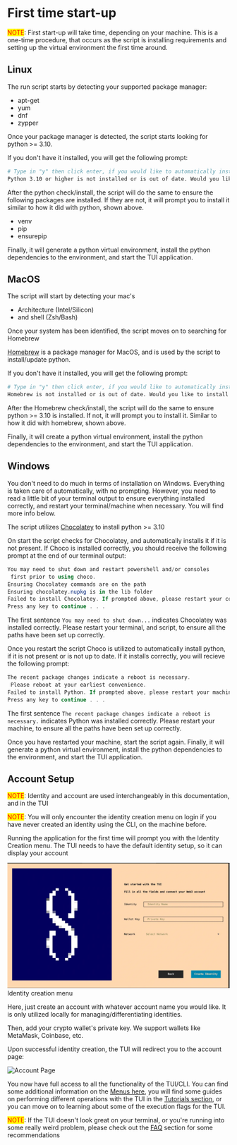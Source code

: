 # First time start-up

<mark style="color:red;">NOTE</mark>: First start-up will take time, depending on your machine. This is a one-time procedure, that occurs as the script is installing requirements and setting up the virtual environment the first time around.

## Linux

The run script starts by detecting your supported package manager:

* apt-get
* yum
* dnf
* zypper&#x20;

Once your package manager is detected, the script starts looking for python >= 3.10.

If you don't have it installed, you will get the following prompt:

```bash
# Type in "y" then click enter, if you would like to automatically install python 3.11
Python 3.10 or higher is not installed or is out of date. Would you like to install it now? (y/n):
```

After the python check/install, the script will do the same to ensure the following packages are installed. If they are not, it will prompt you to install it similar to how it did with python, shown above.&#x20;

* venv
* pip
* ensurepip

Finally, it will generate a python virtual environment, install the python dependencies to the environment, and start the TUI application.&#x20;

## MacOS

The script will start by detecting your mac's

* Architecture (Intel/Silicon)
* and shell (Zsh/Bash)

Once your system has been identified,  the script moves on to searching for Homebrew

[Homebrew](https://brew.sh/) is a package manager for MacOS, and is used by the script to install/update python.&#x20;

If you don't have it installed, you will get the following prompt:

```bash
# Type in "y" then click enter, if you would like to automatically install Homebrew
Homebrew is not installed or is out of date. Would you like to install it now? (y/n):
```

After the Homebrew check/install, the script will do the same to ensure python >= 3.10 is installed. If not, it will prompt you to install it. Similar to how it did with homebrew, shown above. &#x20;

Finally, it will create a python virtual environment, install the python dependencies to the environment, and start the TUI application.

## Windows

You don't need to do much in terms of installation on Windows. Everything is taken care of automatically, with no prompting. However, you need to read a little bit of your terminal output to ensure everything installed correctly, and restart your terminal/machine when necessary. You will find more info below.&#x20;

The script utilizes [Chocolatey](https://chocolatey.org/) to install python >= 3.10

On start the script checks for Chocolatey, and automatically installs it if it is not present. If Choco is installed correctly, you should receive the following prompt at the end of our terminal output:

```powershell
You may need to shut down and restart powershell and/or consoles
 first prior to using choco.
Ensuring Chocolatey commands are on the path
Ensuring chocolatey.nupkg is in the lib folder
Failed to install Chocolatey. If prompted above, please restart your command prompt, then run the script again. Otherwise, please install it manually.
Press any key to continue . . .
```

The first sentence `You may need to shut down...` indicates Chocolatey was installed correctly. Please restart your terminal, and script, to ensure all the paths have been set up correctly.&#x20;

Once you restart the script Choco is utilized to automatically install python, if it is not present or is not up to date. If it installs correctly, you will recieve the following prompt:

```powershell
The recent package changes indicate a reboot is necessary.
 Please reboot at your earliest convenience.
Failed to install Python. If prompted above, please restart your machine, then run the script again. Otherwise, please install it manually.
Press any key to continue . . .
```

The first sentence `The recent package changes indicate a reboot is necessary.` indicates Python was installed correctly. Please restart your machine, to ensure all the paths have been set up correctly.&#x20;

Once you have restarted your machine, start the script again. Finally, it will generate a python virtual environment, install the python dependencies to the environment, and start the TUI application.

## Account Setup

<mark style="color:red;">NOTE</mark>: Identity and account are used interchangeably in this documentation, and in the TUI

<mark style="color:red;">NOTE</mark>: You will only encounter the identity creation menu on login if you have never created an identity using the CLI, on the machine before.&#x20;

Running the application for the first time will prompt you with the Identity Creation menu. The TUI needs to have the default identity setup, so it can display your account&#x20;

![Identity creation menu](/public/assets/images/products/AIMarketplace/TUI/TUIIdentityCreate.webp) Identity creation menu

Here, just create an account with whatever account name you would like. It is only utilized locally for managing/differentiating identities.&#x20;

Then, add your crypto wallet's private key. We support wallets like MetaMask, Coinbase, etc.&#x20;

Upon successful identity creation, the TUI will redirect you to the account page:

![Account Page](/assets/images/products/AIMarketplace/TUI/TUIAccountPage.webp)

You now have full access to all the functionality of the TUI/CLI. You can find some additional information on the [Menus here](/docs/products/DecentralizedAIPlatform/TUI/Menus/), you will find some guides on performing different operations with the TUI in the [Tutorials section](/docs/products/DecentralizedAIPlatform/TUI/Tutorials/), or you can move on to learning about some of the execution flags for the TUI.&#x20;

<mark style="color:red;">NOTE</mark>: If the TUI doesn't look great on your terminal, or you're running into some really weird problem, please check out the [FAQ](/docs/products/DecentralizedAIPlatform/TUI/FAQ/the-tui-looks-really-bad-on-my-screen-what-do-i-do/) section for some recommendations&#x20;
